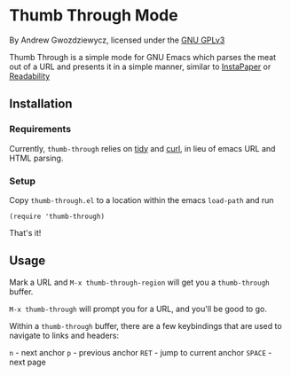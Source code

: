 # Thumb Through Mode

By Andrew Gwozdziewycz, licensed under the [GNU GPLv3][0]

Thumb Through is a simple mode for GNU Emacs which parses the meat out of a
URL and presents it in a simple manner, similar to [InstaPaper][1] or 
[Readability][2]

## Installation

### Requirements

Currently, `thumb-through` relies on [tidy][3] and [curl][4], in lieu of emacs 
URL and HTML parsing. 

### Setup

Copy `thumb-through.el` to a location within the emacs `load-path` and run

    (require 'thumb-through)
    
That's it!

## Usage

Mark a URL and `M-x thumb-through-region` will get you a `thumb-through` 
buffer.

`M-x thumb-through` will prompt you for a URL, and you'll be good to go.

Within a `thumb-through` buffer, there are a few keybindings that are used to
navigate to links and headers:

   `n` - next anchor
   `p` - previous anchor
   `RET` - jump to current anchor
   `SPACE` - next page


[0]: http://www.gnu.org/licenses/gpl.html
[1]: http://instapaper.com/
[2]: http://lab.arc90.com/experiments/readability/
[3]: http://tidy.sf.net
[4]: http://curl.haxx.se
